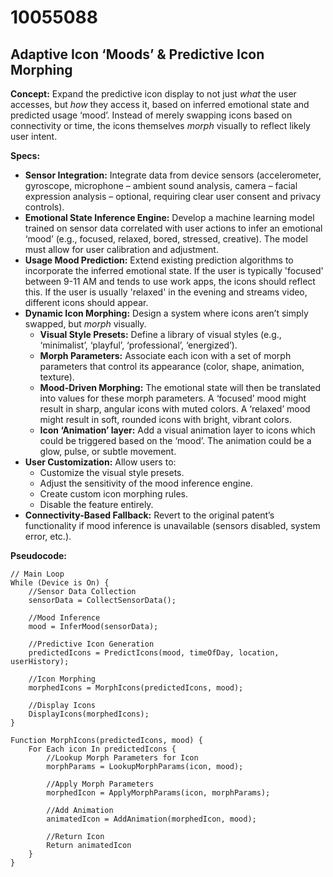 # 10055088

## Adaptive Icon ‘Moods’ & Predictive Icon Morphing

**Concept:** Expand the predictive icon display to not just *what* the user accesses, but *how* they access it, based on inferred emotional state and predicted usage ‘mood’.  Instead of merely swapping icons based on connectivity or time, the icons themselves *morph* visually to reflect likely user intent.

**Specs:**

*   **Sensor Integration:** Integrate data from device sensors (accelerometer, gyroscope, microphone – ambient sound analysis, camera – facial expression analysis – optional, requiring clear user consent and privacy controls).
*   **Emotional State Inference Engine:**  Develop a machine learning model trained on sensor data correlated with user actions to infer an emotional ‘mood’ (e.g., focused, relaxed, bored, stressed, creative). The model must allow for user calibration and adjustment.
*   **Usage Mood Prediction:** Extend existing prediction algorithms to incorporate the inferred emotional state.  If the user is typically 'focused' between 9-11 AM and tends to use work apps, the icons should reflect this. If the user is usually 'relaxed' in the evening and streams video, different icons should appear.
*   **Dynamic Icon Morphing:**  Design a system where icons aren’t simply swapped, but *morph* visually. 
    *   **Visual Style Presets:**  Define a library of visual styles (e.g., ‘minimalist’, ‘playful’, ‘professional’, ‘energized’).
    *   **Morph Parameters:**  Associate each icon with a set of morph parameters that control its appearance (color, shape, animation, texture).
    *   **Mood-Driven Morphing:** The emotional state will then be translated into values for these morph parameters. A ‘focused’ mood might result in sharp, angular icons with muted colors. A ‘relaxed’ mood might result in soft, rounded icons with bright, vibrant colors.
    *   **Icon ‘Animation’ layer:** Add a visual animation layer to icons which could be triggered based on the ‘mood’. The animation could be a glow, pulse, or subtle movement.
*   **User Customization:** Allow users to:
    *   Customize the visual style presets.
    *   Adjust the sensitivity of the mood inference engine.
    *   Create custom icon morphing rules.
    *   Disable the feature entirely.
*   **Connectivity-Based Fallback:** Revert to the original patent’s functionality if mood inference is unavailable (sensors disabled, system error, etc.).

**Pseudocode:**

```
// Main Loop
While (Device is On) {
    //Sensor Data Collection
    sensorData = CollectSensorData();

    //Mood Inference
    mood = InferMood(sensorData);

    //Predictive Icon Generation
    predictedIcons = PredictIcons(mood, timeOfDay, location, userHistory);

    //Icon Morphing
    morphedIcons = MorphIcons(predictedIcons, mood);

    //Display Icons
    DisplayIcons(morphedIcons);
}

Function MorphIcons(predictedIcons, mood) {
    For Each icon In predictedIcons {
        //Lookup Morph Parameters for Icon
        morphParams = LookupMorphParams(icon, mood);

        //Apply Morph Parameters
        morphedIcon = ApplyMorphParams(icon, morphParams);

        //Add Animation
        animatedIcon = AddAnimation(morphedIcon, mood);

        //Return Icon
        Return animatedIcon
    }
}
```